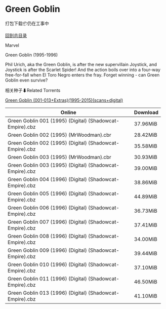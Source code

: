 # Green Goblin

打包下载📦仍在工事中

[回到总目录](/Catalogs.md)

Marvel

Green Goblin (1995-1996)

Phil Urich, aka the Green Goblin, is after the new supervillain Joystick, and Joystick is after the Scarlet Spider! And the action boils over into a four-way free-for-fall when El Toro Negro enters the fray. Forget winning - can Green Goblin even survive?





相关种子⬇Related Torrents

[Green Goblin (001-013+Extras)(1995-2015)(scans+digital)](https://github.com/alicewish/markdown/blob/master/torrent/Green-Goblin--001-013-Extras--1995-2015--scans-digital.md)

Online | Download
--- | ---
Green Goblin 001 (1995) (Digital) (Shadowcat-Empire).cbz | 37.96MiB
Green Goblin 002 (1995) (MrWoodman).cbr | 28.42MiB
Green Goblin 002 (1995) (Digital) (Shadowcat-Empire).cbz | 35.58MiB
Green Goblin 003 (1995) (MrWoodman).cbr | 30.93MiB
Green Goblin 003 (1995) (Digital) (Shadowcat-Empire).cbz | 39.00MiB
Green Goblin 004 (1996) (Digital) (Shadowcat-Empire).cbz | 38.86MiB
Green Goblin 005 (1996) (Digital) (Shadowcat-Empire).cbz | 44.89MiB
Green Goblin 006 (1996) (Digital) (Shadowcat-Empire).cbz | 36.73MiB
Green Goblin 007 (1996) (Digital) (Shadowcat-Empire).cbz | 37.41MiB
Green Goblin 008 (1996) (Digital) (Shadowcat-Empire).cbz | 34.00MiB
Green Goblin 009 (1996) (Digital) (Shadowcat-Empire).cbz | 39.44MiB
Green Goblin 010 (1996) (Digital) (Shadowcat-Empire).cbz | 37.10MiB
Green Goblin 011 (1996) (Digital) (Shadowcat-Empire).cbz | 46.50MiB
Green Goblin 013 (1996) (Digital) (Shadowcat-Empire).cbz | 41.10MiB